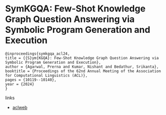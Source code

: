 # SymKGQA: Few-Shot Knowledge Graph Question Answering via Symbolic Program Generation and Execution

```
@inproceedings{symkgqa_acl24,
title = {{S}ym{KGQA}: Few-Shot Knowledge Graph Question Answering via Symbolic Program Generation and Execution},
author = {Agarwal, Prerna and Kumar, Nishant and Bedathur, Srikanta},
booktitle = {Proceedings of the 62nd Annual Meeting of the Association for Computational Linguistics (ACL)},
pages = {10119--10140},
year = {2024}
}
```

links
- [aclweb](https://aclanthology.org/2024.acl-long.545)
